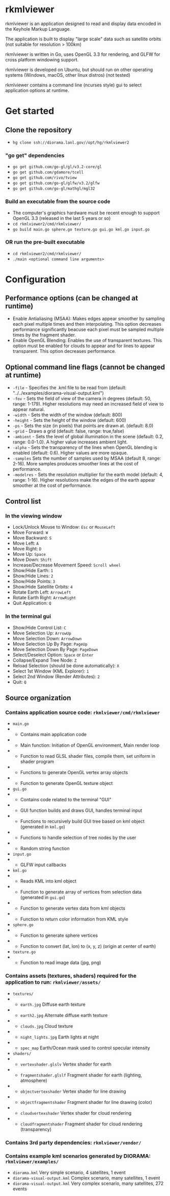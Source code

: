 # rkmlviewer

rkmlviewer is an application designed to read and display data encoded in the Keyhole Markup Language.

The application is built to display "large scale" data such as satellite orbits (not suitable for resolution > 100km)

rkmlviewer is written in Go, uses OpenGL 3.3 for rendering, and GLFW for cross platform windowing support.

rkmlviewer is developed on Ubuntu, but should run on other operating systems (Windows, macOS, other linux distros) (not tested)

rkmlviewer contains a command line (ncurses style) gui to select application options at runtime.

# Get started
## Clone the repository

* ```hg clone ssh://diorama.lanl.gov//opt/hg/rkmlviewer2```

### "go get" dependencies

* ```go get github.com/go-gl/gl/v3.2-core/gl```
* ```go get github.com/gdamore/tcell```
* ```go get github.com/rivo/tview```
* ```go get github.com/go-gl/glfw/v3.2/glfw```
* ```go get github.com/go-gl/mathgl/mgl32```


### Build an executable from the source code

* The computer's graphics hardware must be recent enough to support OpenGL 3.3 (released in the last 5 years or so)
* ```cd rkmlviewer2/cmd/rkmlviewer/```
* ```go build main.go sphere.go texture.go gui.go kml.go input.go```

### OR run the pre-built executable

* ```cd rkmlviewer2/cmd/rkmlviewer/```
* ```./main <optional command line arguments>```

# Configuration

## Performance options (can be changed at runtime)

* Enable Antialiasing (MSAA): Makes edges appear smoother by sampling each pixel multiple times and then interpolating. This option decreases performance significantly beacuse each pixel must be sampled multiple times by the fragment shader.
* Enable OpenGL Blending: Enables the use of transparent textures. This option must be enabled for clouds to appear and for lines to appear transparent. This option decreases performance.

## Optional command line flags (cannot be changed at runtime)

* ```-file``` - Specifies the .kml file to be read from (default: "../../examples/diorama-visual-output.kml")
* ```-fov``` - Sets the field of view of the camera in degrees (default: 50, range: 1-179). Higher resolutions may need an increased field of view to appear natural.
* ```-width``` - Sets the width of the window (default: 800)
* ```-height``` - Sets the height of the window (default: 600)
* ```-ps``` - Sets the size (in pixels) that points are drawn at. (default: 8.0)
* ```-grid``` - Draws a grid (default: false, range: true,false)
* ```-ambient``` - Sets the level of global illumination in the scene (default: 0.2, range: 0.0-1.0). A higher value increases ambient light.
* ```-alpha``` - Sets the transparency of the lines when OpenGL blending is enabled (default: 0.6). Higher values are more opaque.
* ```-samples``` Sets the number of samples used by MSAA (default 8, range: 2-16). More samples produces smoother lines at the cost of performance.
* ```-modelres``` - Sets the resolution multiplier for the earth model (default: 4, range: 1-16). Higher resolutions make the edges of the earth appear smoother at the cost of performance.

## Control list

### In the viewing window

* Lock/Unlock Mouse to Window: ```Esc``` or ```MouseLeft```
* Move Forward: ```W```
* Move Backward: ```S```
* Move Left: ```A```
* Move Right: ```D```
* Move Up: ```Space```
* Move Down: ```Shift```
* Increase/Decrease Movement Speed: ```Scroll wheel```
* Show/Hide Earth: ```1```
* Show/Hide Lines: ```2```
* Show/Hide Points: ```3```
* Show/Hide Satellite Orbits: ```4```
* Rotate Earth Left: ```ArrowLeft```
* Rotate Earth Right: ```ArrowRight```
* Quit Application: ```Q```

### In the terminal gui

* Show/Hide Control List: ```C```
* Move Selection Up: ```ArrowUp```
* Move Selection Down: ```ArrowDown```
* Move Selection Up By Page: ```PageUp```
* Move Selection Down By Page: ```PageDown```
* Select/Deselect Option: ```Space``` or ```Enter```
* Collapse/Expand Tree Node: ```Z```
* Reload Selection (should be done automatically): ```X```
* Select 1st Window (KML Explorer): ```1```
* Select 2nd Window (Render Attributes): ```2```
* Quit: ```Q```

## Source organization

###  Contains application source code: ```rkmlviewer/cmd/rkmlviewer```

* ```main.go```
* * Contains main application code
* * Main function: Initiation of OpenGL environment, Main render loop
* * Function to read GLSL shader files, compile them, set uniform in shader program
* * Functions to generate OpenGL vertex array objects
* * Function to generate OpenGL texture object
* ```gui.go```
* * Contains code related to the terminal "GUI"
* * GUI function builds and draws GUI, handles terminal input
* * Functions to recursively build GUI tree based on kml object (generated in ```kml.go```)
* * Functions to handle selection of tree nodes by the user
* * Random string function
* ```input.go```
* * GLFW input callbacks
* ```kml.go```
* * Reads KML into kml object
* * Function to generate array of vertices from selection data (generated in ```gui.go```)
* * Function to generate vertex data from kml objects
* * Function to return color information from KML style
* ```sphere.go```
* * Function to generate sphere vertices
* * Function to convert (lat, lon) to (x, y, z) (origin at center of earth)
* ```texture.go```
* * Function to read image data (jpg, png)

### Contains assets (textures, shaders) required for the application to run: ```rkmlviewer/assets/```

* ```textures/```
* * ```earth.jpg``` Diffuse earth texture
* * ```earth2.jpg``` Alternate diffuse earth texture
* * ```clouds.jpg``` Cloud texture
* * ```night_lights.jpg``` Earth lights at night
* * ```spec_map``` Earth/Ocean mask used to control specular intensity
* ```shaders/```
* * ```vertexshader.glslv``` Vertex shader for earth
* * ```fragmentshader.glslf``` Fragment shader for earth (lighting, atmosphere)
* * ```objectvertexshader``` Vertex shader for line drawing
* * ```objectfragmentshader``` Fragment shader for line drawing (color)
* * ```cloudvertexshader``` Vertex shader for cloud rendering
* * ```cloudfragmentshader``` Fragment shader for cloud rendering (transparency)

### Contains 3rd party dependencies: ```rkmlviewer/vendor/```

### Contains example kml scenarios generated by DIORAMA: ```rkmlviewer/examples/```

* ```diorama.kml``` Very simple scenario, 4 satellites, 1 event
* ```diorama-visual-output.kml``` Complex scenario, many satellites, 1 event
* ```diorama-visual-output.kml``` Very complex scenario, many satellites, 272 events
